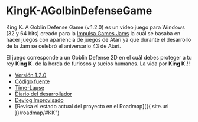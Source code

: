 # KingK-AGolbinDefenseGame

King K. A Goblin Defense Game (v.1.2.0) es un vídeo juego para Windows (32 y 64 bits)
creado para la [Impulsa Games Jams](http://jams.gamejolt.io/codenameig2a43/games) la
cuál se basaba en hacer juegos con apariencia de juegos de Atari ya que durante el desarrollo
de la Jam se celebró el aniversario 43 de Atari.

El juego corresponde a un Goblin Defense 2D en el cuál debes proteger a tu rey **King K.** de la
horda de furiosos y sucios humanos. La vida por **King K.**!!

* [Versión 1.2.0](http://gamejolt.com/games/king-k-a-goblin-defense-game/82821")
* [Código fuente](https://github.com/SpoonmanGames/KingK-AGolbinDefenseGame)
* [Time-Lapse](https://www.youtube.com/watch?v=PUiRDrq3Ux8")
* [Diario del desarrollador](http://impulsagames.com/foro/showthread.php?tid=43")
* [Devlog Improvisado](https://www.youtube.com/watch?v=qzD_GePo96s&list=PLsHCX_FQmzl10YF_8m0oxfsLPKwhw7kXb")
* [Revisa el estado actual del proyecto en el Roadmap]({{ site.url }}/roadmap/#KK")
